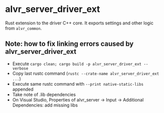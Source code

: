 # alvr_server_driver_ext

Rust extension to the driver C++ core. It exports settings and other logic from `alvr_common`.

## Note: how to fix linking errors caused by alvr_server_driver_ext

* Execute `cargo clean; cargo build -p alvr_server_driver_ext --verbose`
* Copy last rustc command (`rustc --crate-name alvr_server_driver_ext ...`)
* Execute same rustc command with `--print native-static-libs` appended
* Take note of .lib dependencies
* On Visual Studio, Properties of alvr_server -> Input -> Additional Dependencies: add missing libs
